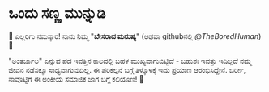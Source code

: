 # ಒಂದು ಸಣ್ಣ ಮುನ್ನುಡಿ

🙏 ಎಲ್ಲರಿಗು ನಮಸ್ಕಾರ! ನಾನು ನಿಮ್ಮ "**ಬೇಸರಾದ ಮನುಷ್ಯ**" (ಆಥವಾ githubನಲ್ಲಿ *@TheBoredHuman*) 👋

"ಅಂತರ್ಜಾಲ" ಎನ್ನುವ ಪದ ಇವತ್ತಿನ ಕಾಲದಲ್ಲಿ ಬಹಳ ಮುಖ್ಯವಾಗುಬಿಟ್ಟಿದೆ - ಬಹುಶಃ ಇವತ್ತು ಇದಿಲ್ಲದೆ ನಮ್ಮ ಜೀವನ ನಡೆಸಕ್ಕೂ ಸಾಧ್ಯವಾಗುವುದಿಲ್ಲ.
ಈ ಪರಿಕಲ್ಪನೆ ಬಗ್ಗೆ ತಿಳ್ಕೊಳಕ್ಕೆ ಇದು ಪ್ರಯಾಣ ಆರಂಭಿಸಿದ್ದೇನೆ. ಬರ್ರೀ, ನಾವೊಟ್ಟಿಗೆ ಈ ಅಂಕೀಯ ಸಮಾಜಿಕ ಜಾಗ ಬಗ್ಗೆ ಕಲಿಯೊಣ! 🧠

<!---
TheBoredHuman/TheBoredHuman is a ✨ special ✨ repository because its `README.md` (this file) appears on your GitHub profile.
You can click the Preview link to take a look at your changes.
--->
